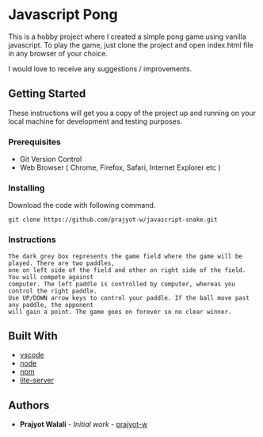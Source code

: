 # Javascript Pong

 This is a hobby project where I created a simple pong game using vanilla javascript.
 To play the game, just clone the project and open index.html file in any browser of your choice.
 
 I would love to receive any suggestions / improvements.
 
## Getting Started

  These instructions will get you a copy of the project up and running on your local machine for development and testing purposes.
  
### Prerequisites

  - Git Version Control
  - Web Browser ( Chrome, Firefox, Safari, Internet Explorer etc )
  
### Installing

  Download the code with following command.
  
  ```
  git clone https://github.com/prajyot-w/javascript-snake.git
  ```

### Instructions

    The dark grey box represents the game field where the game will be played. There are two paddles,
    one on left side of the field and other on right side of the field. You will compete against 
    computer. The left paddle is controlled by computer, whereas you control the right paddle.
    Use UP/DOWN arrow keys to control your paddle. If the ball move past any paddle, the opponent
    will gain a point. The game goes on forever so no clear winner.
 
## Built With
* [vscode](https://code.visualstudio.com/)
* [node](https://nodejs.org/en/)
* [npm](https://www.npmjs.com/)
* [lite-server](https://www.npmjs.com/package/lite-server)

## Authors

* **Prajyot Walali** - *Initial work* - [prajyot-w](https://github.com/prajyot-w)